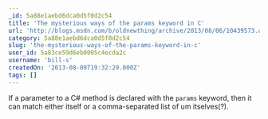 ```yaml
---
_id: 5a88e1aebd6dca0d5f0d2c54
title: 'The mysterious ways of the params keyword in C'
url: 'http://blogs.msdn.com/b/oldnewthing/archive/2013/08/06/10439573.aspx'
category: 5a88e1aebd6dca0d5f0d2c54
slug: 'the-mysterious-ways-of-the-params-keyword-in-c'
user_id: 5a83ce59d6eb0005c4ecda2c
username: 'bill-s'
createdOn: '2013-08-09T19:32:29.000Z'
tags: []
---
```


If a parameter to a C# method is declared with the <code>params</code> keyword, then it can match either itself or a comma-separated list of um itselves(?).
